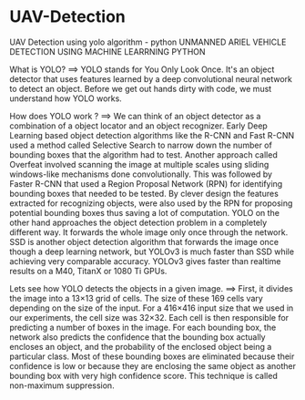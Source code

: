 # UAV-Detection
UAV Detection using yolo algorithm - python
UNMANNED ARIEL VEHICLE DETECTION USING MACHINE LEARRNING PYTHON

What is YOLO? ==>
YOLO stands for You Only Look Once. It's an object detector that uses features learned by a deep convolutional neural network to detect an object. Before we get out hands dirty with code, we must understand how YOLO works.

How does YOLO work ? ==>
  We can think of an object detector as a combination of a object locator and an object recognizer.
Early Deep Learning based object detection algorithms like the R-CNN and Fast R-CNN used a method called Selective Search to narrow down the number of bounding boxes that the algorithm had to test.
  Another approach called Overfeat involved scanning the image at multiple scales using sliding windows-like mechanisms done convolutionally.
  This was followed by Faster R-CNN that used a Region Proposal Network (RPN) for identifying bounding boxes that needed to be tested. By clever design the features extracted for recognizing objects, were also used by the RPN for proposing potential bounding boxes thus saving a lot of computation.
  YOLO on the other hand approaches the object detection problem in a completely different way. It forwards the whole image only once through the network. SSD is another object detection algorithm that forwards the image once though a deep learning network, but YOLOv3 is much faster than SSD while achieving very comparable accuracy. YOLOv3 gives faster than realtime results on a M40, TitanX or 1080 Ti GPUs.

Lets see how YOLO detects the objects in a given image. ==>
  First, it divides the image into a 13×13 grid of cells. The size of these 169 cells vary depending on the size of the input. For a 416×416 input size that we used in our experiments, the cell size was 32×32. Each cell is then responsible for predicting a number of boxes in the image.
  For each bounding box, the network also predicts the confidence that the bounding box actually encloses an object, and the probability of the enclosed object being a particular class.
  Most of these bounding boxes are eliminated because their confidence is low or because they are enclosing the same object as another bounding box with very high confidence score. This technique is called non-maximum suppression.
  
